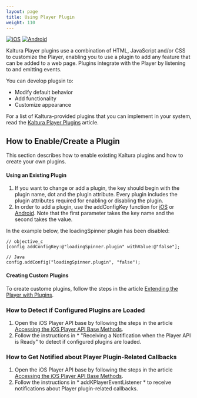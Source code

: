 ```yaml
---
layout: page
title: Using Player Plugin
weight: 110
---
```


[![iOS](https://img.shields.io/badge/iOS-Supported-green.svg)](https://github.com/kaltura/player-sdk-native-ios)
[![Android](https://img.shields.io/badge/Android-Supported-green.svg)](https://github.com/kaltura/player-sdk-native-ios)

Kaltura Player plugins use a combination of HTML, JavaScript and/or CSS to customize the Player, enabling you to use a plugin to add any feature that can be added to a web page. Plugins integrate with the Player by listening to and emitting events.

You can develop plugsin to:
* Modify default behavior
* Add functionality
* Customize appearance

For a list of Kaltura-provided plugins that you can implement in your system, read the [Kaltura Player Plugins](https://github.com/kaltura/DeveloperPortalDocs/blob/master/documentation/05_Mobile-Video-Player-SDKs/Player-Plugins-in-the-SDK-Supported-plugins.md#sthash.3a8Dft10.dpbs) article.

## How to Enable/Create a Plugin  
This section describes how to enable existing Kaltura plugins and how to create your own plugins.

#### Using an Existing Plugin

1. If you want to change or add a plugin, the key should begin with the plugin name, dot and the plugin attribute. Every plugin includes the plugin attributes required for enabling or disabling the plugin.
2. In order to add a plugin, use the addConfigKey function for [iOS](https://github.com/kaltura/player-sdk-native-ios/blob/master/KALTURAPlayerSDK/KPPlayerConfig.h#L57) or [Android](https://github.com/kaltura/player-sdk-native-android/blob/master/playerSDK/src/main/java/com/kaltura/playersdk/KPPlayerConfig.java#L86). Note that the first parameter takes the key name and the second takes the value.

In the example below, the loadingSpinner plugin has been disabled:

```
// objective_c
[config addConfigKey:@"loadingSpinner.plugin" withValue:@"false"];
```
```
// Java
config.addConfig("loadingSpinner.plugin", "false");
```

#### Creating Custom Plugins
To create custome plugins, follow the steps in the article [Extending the Player with Plugins](https://vpaas.kaltura.com/documentation/media-player/Player-Plugins#sthash.gtmiiI7F.dpbs).

### How to Detect if Configured Plugins are Loaded
1. Open the iOS Player API base by following the steps in the article [Accessing the iOS Player API Base Methods](https://github.com/kaltura/DeveloperPortalDocs/blob/master/documentation/05_Mobile-Video-Player-SDKs/Kaltura-iOS-player-API-Base-Methods.md).
2. Follow the instructions in * "Receiving  a Notification when the Player API is Ready" to detect if configured plugins are loaded.

### How to Get Notified about Player Plugin-Related Callbacks
1. Open the iOS Player API base by following the steps in the article [Accessing the iOS Player API Base Methods](https://github.com/kaltura/DeveloperPortalDocs/blob/master/documentation/05_Mobile-Video-Player-SDKs/Kaltura-iOS-player-API-Base-Methods.md).
2. Follow the instructions in * addKPlayerEventListener * to receive notifications about Player plugin-related callbacks.
